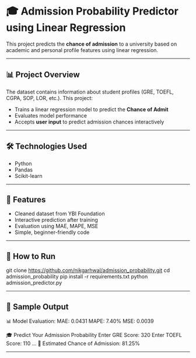 # 🎓 Admission Probability Predictor using Linear Regression

This project predicts the **chance of admission** to a university based on academic and personal profile features using linear regression.

---

## 📊 Project Overview

The dataset contains information about student profiles (GRE, TOEFL, CGPA, SOP, LOR, etc.). This project:
- Trains a linear regression model to predict the **Chance of Admit**
- Evaluates model performance
- Accepts **user input** to predict admission chances interactively

---

## 🛠️ Technologies Used

- Python
- Pandas
- Scikit-learn

---

## 🧪 Features

- Cleaned dataset from YBI Foundation
- Interactive prediction after training
- Evaluation using MAE, MAPE, MSE
- Simple, beginner-friendly code

---

## 🚀 How to Run

git clone https://github.com/nikgarhwal/admission_probability.git
cd admission_probability
pip install -r requirements.txt
python admission_predictor.py


---
## 📸 Sample Output

📊 Model Evaluation:
MAE: 0.0431
MAPE: 7.40%
MSE: 0.0039

🎓 Predict Your Admission Probability
Enter GRE Score: 320
Enter TOEFL Score: 110
...
🧾 Estimated Chance of Admission: 81.25%

---

